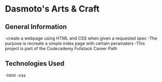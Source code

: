 # Dasmoto's Arts & Craft

## General Information
-create a webpage using HTML and CSS when given a requested spec
-The purpose is recreate a simple index page with certain peramaters
-This project is part of the Codecademy Fullstack Career Path

## Technologies Used
-html
-css
